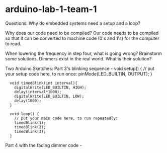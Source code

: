 # arduino-lab-1-team-1

Questions:
Why do embedded systems need a setup and a loop?
  

Why does our code need to be compiled?
  Our code needs to be compiled so that it can be converted to machine code (0's and 1's) for the computer to read.

When lowering the frequency in step four, what is going wrong? Brainstorm some solutions. Dimmers exist in the real world. What is their solution?
  

Two Arduino Sketches:
Part 3's blinking sequence - 
      void setup() {
        // put your setup code here, to run once:
        pinMode(LED_BUILTIN, OUTPUT);
      }

      void timedBlink(int interval){
        digitalWrite(LED_BUILTIN, HIGH);
        delay(interval*1000);
        digitalWrite(LED_BUILTIN, LOW);
        delay(1000);
      }

      void loop() {
        // put your main code here, to run repeatedly:
        timedBlink(1);
        timedBlink(2);
        timedBlink(3);
      }

Part 4 with the fading dimmer code - 

